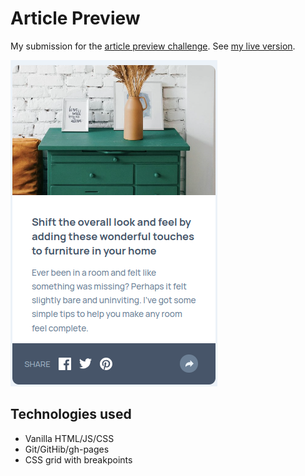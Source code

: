# Article Preview

My submission for the [article preview challenge](https://www.frontendmentor.io/challenges/four-card-feature-section-weK1eFYK). See [my live version](https://gdc-fcc.github.io/fem/article-preview/).

![](https://github.com/gdc-fcc/fem/blob/main/article-preview/images/screenshot.png)

## Technologies used

- Vanilla HTML/JS/CSS
- Git/GitHib/gh-pages
- CSS grid with breakpoints
